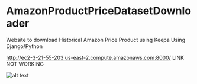 # AmazonProductPriceDatasetDownloader
Website to download Historical Amazon Price Product using Keepa
Using Django/Python

http://ec2-3-21-55-203.us-east-2.compute.amazonaws.com:8000/ LINK NOT WORKING

![alt text](https://github.com/sanglic/AmazonProductPriceDatasetDownloaderUsingKeepaAPI/blob/main/Captura.JPG?raw=true)



